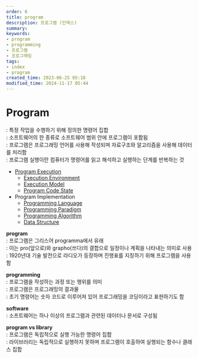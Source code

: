 ```yaml
---
order: 6
title: program
description: 프로그램 (인덱스)
summary:
keywords:
- program
- programming
- 프로그램
- 프로그래밍
tags:
- index
- program
created_time: 2023-06-25 05:18
modified_time: 2024-11-17 05:44
---
```


# Program
: 특정 작업을 수행하기 위해 정의한 명령어 집합  
: 소프트웨어의 한 종류로 소프트웨어 범위 안에 프로그램이 포함됨  
: 프로그램은 프로그래밍 언어를 사용해 작성되며 자료구조와 알고리즘을 사용해 데이터를 처리함  
: 프로그램 실행이란 컴퓨터가 명령어를 읽고 해석하고 실행하는 단계를 반복하는 것  

- [Program Execution](./program-execution.md)
  - [Execution Environment](./program-execution-env.md)
  - [Execution Model](./program-execution-model.md)
  - [Program Code State](./program-code-state.md)
- Program Implementation
  - [Programming Language](./language/index.md)
  - [Programming Paradigm](./paradigm/index.md)
  - [Programming Algorithm](./algorithm/index.md)
  - [Data Structure](../data/data-structure/index.md)


**program**  
: 프로그램은 그리스어 programma에서 유래  
: 이는 pro(앞으로)와 grapho(쓰다)의 결합으로 일정이나 계획을 나타내는 의미로 사용  
: 1920년대 기술 발전으로 라디오가 등장하며 진행표를 지칭하기 위해 프로그램을 사용함  

**programming**  
: 프로그램을 작성하는 과정 또는 행위를 의미  
: 프로그램은 프로그래밍의 결과물  
: 초기 명령어는 숫자 코드로 이루어져 있어 프로그래밍을 코딩이라고 표현하기도 함  

**software**  
: 소프트웨어는 하나 이상의 프로그램과 관련된 데이터나 문서로 구성됨  

**program vs library**  
: 프로그램은 독립적으로 실행 가능한 명령어 집합  
: 라이브러리는 독립적으로 실행하지 못하며 프로그램이 호출하여 실행되는 함수나 클래스 집합  